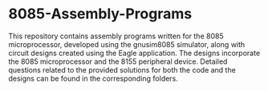 # 8085-Assembly-Programs
This repository contains assembly programs written for the 8085 microprocessor, developed using the gnusim8085 simulator, along with circuit designs created using the Eagle application. The designs incorporate the 8085 microprocessor and the 8155 peripheral device. Detailed questions related to the provided solutions for both the code and the designs can be found in the corresponding folders.






